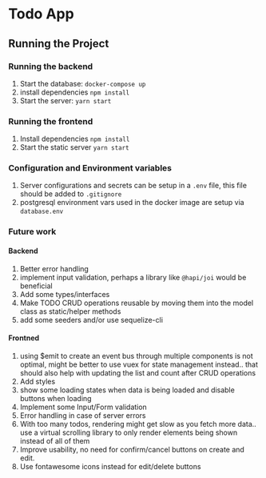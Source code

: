 # Todo App

## Running the Project

### Running the backend
1. Start the database: `docker-compose up`
2. install dependencies `npm install`
3. Start the server: `yarn start`

### Running the frontend
1. Install dependencies `npm install`
2. Start the static server `yarn start`

### Configuration and Environment variables
1. Server configurations and secrets can be setup in a `.env` file, this file should be added to `.gitignore`
2. postgresql environment vars used in the docker image are setup via `database.env`

### Future work
#### Backend
1. Better error handling
2. implement input validation, perhaps a library like `@hapi/joi` would be beneficial
3. Add some types/interfaces
4. Make TODO CRUD operations reusable by moving them into the model class as static/helper methods
5. add some seeders and/or use sequelize-cli

#### Frontned
1. using $emit to create an event bus through multiple components is not optimal, might be better to use vuex for state management instead.. that should also help with updating the list and count after CRUD operations
2. Add styles
3. show some loading states when data is being loaded and disable buttons when loading
4. Implement some Input/Form validation
5. Error handling in case of server errors
6. With too many todos, rendering might get slow as you fetch more data.. use a virtual scrolling library to only render elements being shown instead of all of them
7. Improve usability, no need for confirm/cancel buttons on create and edit.
8. Use fontawesome icons instead for edit/delete buttons

